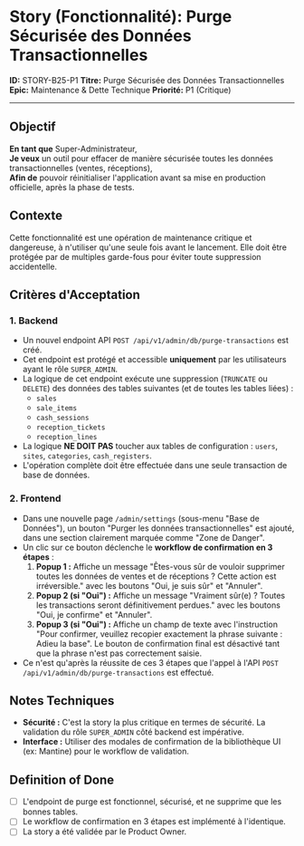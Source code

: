 # Story (Fonctionnalité): Purge Sécurisée des Données Transactionnelles

**ID:** STORY-B25-P1
**Titre:** Purge Sécurisée des Données Transactionnelles
**Epic:** Maintenance & Dette Technique
**Priorité:** P1 (Critique)

---

## Objectif

**En tant que** Super-Administrateur,  
**Je veux** un outil pour effacer de manière sécurisée toutes les données transactionnelles (ventes, réceptions),  
**Afin de** pouvoir réinitialiser l'application avant sa mise en production officielle, après la phase de tests.

## Contexte

Cette fonctionnalité est une opération de maintenance critique et dangereuse, à n'utiliser qu'une seule fois avant le lancement. Elle doit être protégée par de multiples garde-fous pour éviter toute suppression accidentelle.

## Critères d'Acceptation

### 1. Backend

-   Un nouvel endpoint API `POST /api/v1/admin/db/purge-transactions` est créé.
-   Cet endpoint est protégé et accessible **uniquement** par les utilisateurs ayant le rôle `SUPER_ADMIN`.
-   La logique de cet endpoint exécute une suppression (`TRUNCATE` ou `DELETE`) des données des tables suivantes (et de toutes les tables liées) :
    -   `sales`
    -   `sale_items`
    -   `cash_sessions`
    -   `reception_tickets`
    -   `reception_lines`
-   La logique **NE DOIT PAS** toucher aux tables de configuration : `users`, `sites`, `categories`, `cash_registers`.
-   L'opération complète doit être effectuée dans une seule transaction de base de données.

### 2. Frontend

-   Dans une nouvelle page `/admin/settings` (sous-menu "Base de Données"), un bouton "Purger les données transactionnelles" est ajouté, dans une section clairement marquée comme "Zone de Danger".
-   Un clic sur ce bouton déclenche le **workflow de confirmation en 3 étapes** :
    1.  **Popup 1 :** Affiche un message "Êtes-vous sûr de vouloir supprimer toutes les données de ventes et de réceptions ? Cette action est irréversible." avec les boutons "Oui, je suis sûr" et "Annuler".
    2.  **Popup 2 (si "Oui") :** Affiche un message "Vraiment sûr(e) ? Toutes les transactions seront définitivement perdues." avec les boutons "Oui, je confirme" et "Annuler".
    3.  **Popup 3 (si "Oui") :** Affiche un champ de texte avec l'instruction "Pour confirmer, veuillez recopier exactement la phrase suivante : Adieu la base". Le bouton de confirmation final est désactivé tant que la phrase n'est pas correctement saisie.
-   Ce n'est qu'après la réussite de ces 3 étapes que l'appel à l'API `POST /api/v1/admin/db/purge-transactions` est effectué.

## Notes Techniques

-   **Sécurité :** C'est la story la plus critique en termes de sécurité. La validation du rôle `SUPER_ADMIN` côté backend est impérative.
-   **Interface :** Utiliser des modales de confirmation de la bibliothèque UI (ex: Mantine) pour le workflow de validation.

## Definition of Done

- [ ] L'endpoint de purge est fonctionnel, sécurisé, et ne supprime que les bonnes tables.
- [ ] Le workflow de confirmation en 3 étapes est implémenté à l'identique.
- [ ] La story a été validée par le Product Owner.
